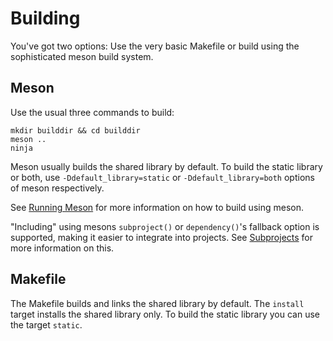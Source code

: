 # Building

You've got two options: Use the very basic Makefile or build using the sophisticated meson build system.

## Meson

Use the usual three commands to build:

    mkdir builddir && cd builddir
    meson ..
    ninja

Meson usually builds the shared library by default.
To build the static library or both, use `-Ddefault_library=static` or `-Ddefault_library=both` options of meson respectively.

See [Running Meson](https://mesonbuild.com/Running-Meson.html) for more information on how to build using meson.

"Including" using mesons `subproject()` or `dependency()`'s fallback option is supported, making it easier to integrate into projects.
See [Subprojects](https://mesonbuild.com/Subprojects.html) for more information on this.

## Makefile

The Makefile builds and links the shared library by default.
The `install` target installs the shared library only.
To build the static library you can use the target `static`.
